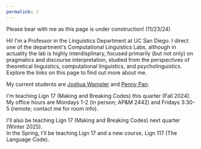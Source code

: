 ```yaml
---
permalink: /
---
```


Please bear with me as this page is under construction! (11/23/24) 

Hi!  I'm a Professor in the Linguistics Department at UC San Diego.  I direct one of the department's Computational Linguistics Labs, although in actuality the lab is highly interdisplinary, focused primarily (but not only) on pragmatics and discourse interpretation, studied from the perspectives of theoretical linguistics, computational linguistics, and psycholinguistics. Explore the links on this page to find out more about me.

My current students are <a HREF="https://sites.google.com/ucsd.edu/joshuawampler">Joshua Wampler</a> and <a href="https://pennydy.github.io/">Penny Pan</a>. 

I'm teaching Lign 17 (Making and Breaking Codes) this quarter (Fall 2024). 
My office hours are Mondays 1-2 (in person; AP&M 2442) and Fridays 3:30-5 (remote; contact me for room info).  

I'll also be teaching Lign 17 (Making and Breaking Codes) next quarter (Winter 2025).  
In the Spring, I'll be teaching Lign 17 and a new course, Lign 117 (The Language Code). 
